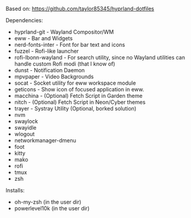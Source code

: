 Based on: https://github.com/taylor85345/hyprland-dotfiles

Dependencies:

 - hyprland-git - Wayland Compositor/WM
 - eww - Bar and Widgets
 - nerd-fonts-inter - Font for bar text and icons
 - fuzzel - Rofi-like launcher
 - rofi-lbonn-wayland - For search utility, since no Wayland utilities can handle custom Rofi modi (that I know of)
 - dunst - Notification Daemon
 - mpvpaper - Video Backgrounds
 - socat - Socket utility for eww workspace module
 - geticons - Show icon of focused application in eww.
 - macchina - (Optional) Fetch Script in Garden theme
 - nitch - (Optional) Fetch Script in Neon/Cyber themes
 - trayer - Systray Utility (Optional, borked solution)
 - nvm
 - swaylock
 - swayidle
 - wlogout
 - networkmanager-dmenu
 - foot
 - kitty
 - mako
 - rofi
 - tmux
 - zsh

Installs:
 - oh-my-zsh (in the user dir)
 - powerlevel10k (in the user dir)
